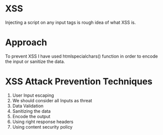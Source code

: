 # XSS
Injecting a script on any input tags is rough idea of what XSS is.

# Approach
To prevent XSS I have used htmlspecialchars() function in order to encode the input or sanitize the data.

# XSS Attack Prevention Techniques
1. User Input escaping
2. We should consider all Inputs as threat
3. Data Validation
4. Sanitizing the data
5. Encode the output
6. Using right response headers
7. Using content security policy